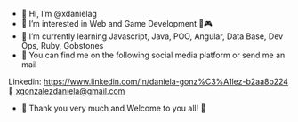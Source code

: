 - 👋 Hi, I’m @xdanielag
- 👀 I’m interested in Web and Game Development 📲🎮
- 🌱 I’m currently learning Javascript, Java, POO, Angular, Data Base, Dev Ops, Ruby, Gobstones
- 🔎 You can find me on the following social media platform or send me an mail

Linkedin: https://www.linkedin.com/in/daniela-gonz%C3%A1lez-b2aa8b224
📧 xgonzalezdaniela@gmail.com

- 🧡 Thank you very much and Welcome to you all! 🧡



<!---
xdanielag/xdanielag is a ✨ special ✨ repository because its `README.md` (this file) appears on your GitHub profile.
You can click the Preview link to take a look at your changes.
--->
